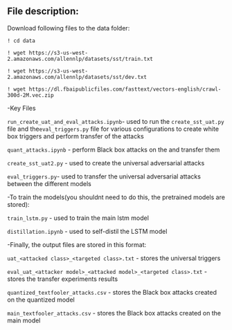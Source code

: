 ## File description:

Download following files to the data folder:
```
! cd data

! wget https://s3-us-west-2.amazonaws.com/allennlp/datasets/sst/train.txt

! wget https://s3-us-west-2.amazonaws.com/allennlp/datasets/sst/dev.txt

! wget https://dl.fbaipublicfiles.com/fasttext/vectors-english/crawl-300d-2M.vec.zip
```
-Key Files

`run_create_uat_and_eval_attacks.ipynb`- used to run the `create_sst_uat.py` file and the`eval_triggers.py` file for various configurations to create white box triggers and perform transfer of the attacks

`quant_attacks.ipynb` - perform Black box attacks on the and transfer them

`create_sst_uat2.py` - used to create the universal adversarial attacks

`eval_triggers.py`- used to transfer the universal adversarial attacks between the different models


-To train the models(you shouldnt need to do this, the pretrained models are stored):

`train_lstm.py` - used to train the main lstm model

`distillation.ipynb` - used to self-distil the LSTM model

-Finally, the output files are stored in this format:

`uat_<attacked class>_<targeted class>.txt` - stores the universal triggers

`eval_uat_<attacker model>_<attacked model>_<targeted class>.txt` - stores the transfer experiments results

`quantized_textfooler_attacks.csv` - stores the Black box attacks created on the quantized model

`main_textfooler_attacks.csv` - stores the Black box attacks created on the main model
